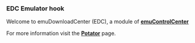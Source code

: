 ### EDC Emulator hook

Welcome to emuDownloadCenter (EDC), a module of [**emuControlCenter**](https://github.com/PhoenixInteractiveNL/emuControlCenter/wiki/)

For more information visit the [**Potator**](https://github.com/PhoenixInteractiveNL/edc-masterhook/wiki/Emulator-potator#menu) page.
